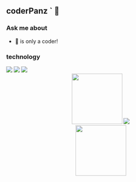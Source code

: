 ## coderPanz ` 👋
### Ask me about
- 🌱 is only a coder!
### technology
<span > 
<img src="https://img.shields.io/badge/-ts-3178C6?style=flat-square&logo=typescript&logoColor=white" /> 
<img src="https://img.shields.io/badge/-vue.js-4FC08D?style=flat-square&logo=vue.js&logoColor=white" /> 
<img src="https://img.shields.io/badge/-node.js-339933?style=flat-square&logo=node.js&logoColor=black" />
</span>



<div align="center"> 
<img height="135px" src="https://github-readme-stats.vercel.app/api?username=coderPanz&hide_title=true&show_icons=true" /> 
<img src="https://github-readme-stats.vercel.app/api/top-langs/?username=coderPanz&hide_title=true&layout=compact&langs_count=6&text_color=000&icon_color=fff&card_width=380" />
</div>


<div align="center"> 
  <img height="135px" src="https://github-readme-streak-stats.herokuapp.com/?user=coderPanz&card_width=1106" /> 
</div>

